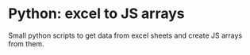 # Python: excel to JS arrays
Small python scripts to get data from excel sheets and create JS arrays from them.

